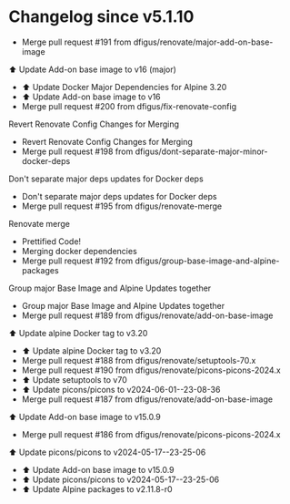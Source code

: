# Changelog since v5.1.10
- Merge pull request #191 from dfigus/renovate/major-add-on-base-image

⬆️ Update Add-on base image to v16 (major) 
- ⬆️ Update Docker Major Dependencies for Alpine 3.20 
- ⬆️ Update Add-on base image to v16 
- Merge pull request #200 from dfigus/fix-renovate-config

Revert Renovate Config Changes for Merging 
- Revert Renovate Config Changes for Merging 
- Merge pull request #198 from dfigus/dont-separate-major-minor-docker-deps

Don't separate major deps updates for Docker deps 
- Don't separate major deps updates for Docker deps 
- Merge pull request #195 from dfigus/renovate-merge

Renovate merge 
- Prettified Code! 
- Merging docker dependencies 
- Merge pull request #192 from dfigus/group-base-image-and-alpine-packages

Group major Base Image and Alpine Updates together 
- Group major Base Image and Alpine Updates together 
- Merge pull request #189 from dfigus/renovate/add-on-base-image

⬆️ Update alpine Docker tag to v3.20 
- ⬆️ Update alpine Docker tag to v3.20 
- Merge pull request #188 from dfigus/renovate/setuptools-70.x 
- Merge pull request #190 from dfigus/renovate/picons-picons-2024.x 
- ⬆️ Update setuptools to v70 
- ⬆️ Update picons/picons to v2024-06-01--23-08-36 
- Merge pull request #187 from dfigus/renovate/add-on-base-image

⬆️ Update Add-on base image to v15.0.9 
- Merge pull request #186 from dfigus/renovate/picons-picons-2024.x

⬆️ Update picons/picons to v2024-05-17--23-25-06 
- ⬆️ Update Add-on base image to v15.0.9 
- ⬆️ Update picons/picons to v2024-05-17--23-25-06 
- ⬆️ Update Alpine packages to v2.11.8-r0 
